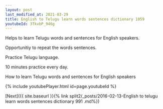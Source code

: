 ```yaml
---
layout: post
last_modified_at: 2021-03-29
title: English to Telugu learn words sentences dictionary 1059 
youtubeId: 3TkvbP_946g
---
```

 
 
Helps to learn Telugu words and sentences for English speakers.

Opportunitiy to repeat the words sentences. 

Practice Telugu language. 
 
10 minutes practice every day. 
 
How to learn Telugu words and sentences for English speakers 
 
{% include youtubePlayer.html id=page.youtubeId %}
 
 
[Next]({{ site.baseurl }}{% link  split2/_posts/2016-02-13-English to telugu learn words sentences dictionary 991 .md%})
 
